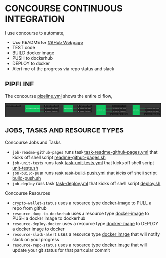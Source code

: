 # CONCOURSE CONTINUOUS INTEGRATION

I use concourse to automate,

* Use README for
  [GitHub Webpage](https://jeffdecola.github.io/crypto-wallet-status/)
* TEST code
* BUILD docker image
* PUSH to dockerhub
* DEPLOY to docker
* Alert me of the progress via repo status and slack

## PIPELINE

The concourse
[pipeline.yml](https://github.com/JeffDeCola/crypto-wallet-status/blob/master/ci/pipeline.yml)
shows the entire ci flow,

![IMAGE - crypto-wallet-status concourse ci pipeline - IMAGE](docs/pics/crypto-wallet-status-pipeline.jpg)

## JOBS, TASKS AND RESOURCE TYPES

Concourse Jobs and Tasks

* `job-readme-github-pages` runs task
  [task-readme-github-pages.yml](https://github.com/JeffDeCola/crypto-wallet-status/blob/master/ci/tasks/task-readme-github-pages.yml)
  that kicks off shell script
  [readme-github-pages.sh](https://github.com/JeffDeCola/crypto-wallet-status/blob/master/ci/scripts/readme-github-pages.sh)
* `job-unit-tests` runs task
  [task-unit-tests.yml](https://github.com/JeffDeCola/crypto-wallet-status/blob/master/ci/tasks/task-unit-tests.yml)
  that kicks off shell script
  [unit-tests.sh](https://github.com/JeffDeCola/crypto-wallet-status/tree/master/ci/scripts/unit-tests.sh)
* `job-build-push` runs task
  [task-build-push.yml](https://github.com/JeffDeCola/crypto-wallet-status/blob/master/ci/tasks/task-build-push.yml)
  that kicks off shell script
  [build-push.sh](https://github.com/JeffDeCola/crypto-wallet-status/tree/master/ci/scripts/build-push.sh)
* `job-deploy` runs task
  [task-deploy.yml](https://github.com/JeffDeCola/crypto-wallet-status/blob/master/ci/tasks/task-deploy.yml)
  that kicks off shell script
  [deploy.sh](https://github.com/JeffDeCola/crypto-wallet-status/tree/master/ci/scripts/deploy.sh)

Concourse Resources

* `crypto-wallet-status` uses a resource type
  [docker-image](https://hub.docker.com/r/concourse/git-resource/)
  to PULL a repo from github
* `resource-dump-to-dockerhub` uses a resource type
  [docker-image](https://hub.docker.com/r/concourse/docker-image-resource/)
  to PUSH a docker image to dockerhub
* `resource-deploy-docker` uses a resource type
  [docker-image](https://hub.docker.com/r/jeffdecola/concourse-deploy-docker-resource/)
  to DEPLOY a docker image to docker
* `resource-slack-alert` uses a resource type
  [docker image](https://hub.docker.com/r/cfcommunity/slack-notification-resource)
  that will notify slack on your progress
* `resource-repo-status` uses a resource type
  [docker image](https://hub.docker.com/r/jeffdecola/github-status-resource-clone)
  that will update your git status for that particular commit
